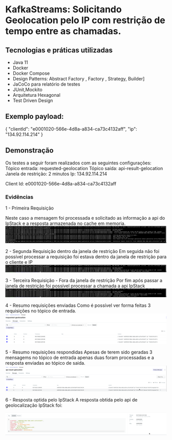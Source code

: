 # KafkaStreams: Solicitando Geolocation pelo IP com restrição de tempo entre as chamadas.


## Tecnologias e práticas utilizadas
- Java 11
- Docker
- Docker Compose
- Design Patterns: Abstract Factory , Factory , Strategy, Builder]
- JaCoCo para relatório de testes
- JUnit,Mockito
- Arquitetura Hexagonal
- Test Driven Design


## Exemplo payload:

{ "clientId": "e0001020-566e-4d8a-a834-ca73c4132aff", "ip": "134.92.114.214" }


## Demonstração

 Os testes a seguir foram realizados com as seguintes configurações:
 Tópico entrada: requested-geolocation
 Tópico saída: api-result-gelocation
 Janela de restrição: 2 minutos
 Ip: 134.92.114.214
 
 Client Id: e0001020-566e-4d8a-a834-ca73c4132aff


### Evidências

1 - Primeira Requisição

Neste caso a mensagem foi processada e solicitado as informação a api do IpStack e a resposta armazenada no cache em memoria.
![Logs primeira requisição](https://github.com/maiconsa/request-geolocation-kafka-stream/blob/main/imgs/first-request.png)

2 - Segunda Requisição dentro da janela de restrição
Em seguida não foi possível processar a requisição foi estava dentro da janela de restrição para o cliente e IP
![Logs segunda requisição](https://github.com/maiconsa/request-geolocation-kafka-stream/blob/main/imgs/second-request.png)

3 - Terceira Requisição - Fora da janela  de restrição
Por fim após passar a janela de restrição foi possível processar a chamada a api IpStack
![Logs terceira requisição requisição](https://github.com/maiconsa/request-geolocation-kafka-stream/blob/main/imgs/third-request.png)


4 - Resumo requisições enviadas
Como é possível ver forma feitas 3 requisições no tópico de entrada.
![Eventos enviados](https://github.com/maiconsa/request-geolocation-kafka-stream/blob/main/imgs/request-events.png)

5 - Resumo requisições respondidas
Apesas de terem sido geradas 3 mensagems no tópico  de entrada apenas duas foram processadas e a resposta enviadas ao tópico de saida.
![Eventos responsidos](https://github.com/maiconsa/request-geolocation-kafka-stream/blob/main/imgs/result-events.png)

6 - Resposta optida pelo IpStack
 A resposta obtida pelo api de geolocalização IpStack foi:

![Resposta IpStack](https://github.com/maiconsa/request-geolocation-kafka-stream/blob/main/imgs/response-payload-event.png)

